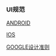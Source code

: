 ### UI规范
[ANDROID](https://material.google.com/)

[IOS](https://developer.apple.com/ios/human-interface-guidelines/)

[GOOGLE设计准则](http://www.google.com/design/)
